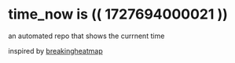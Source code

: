# time_now is (( 1727694000021 ))

an automated repo that shows the currnent time

inspired by [breakingheatmap](https://github.com/breakingheatmap/breakingheatmap)